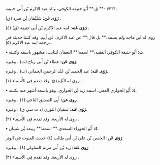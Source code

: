 ٧٣٣١ -** ق:** أَبُو حنيفة الكوفي، والد عبد الاكرم بْن أَبي حنيفة.

**رَوَى عَن:** سُلَيْمان بْن صرد (ق) .

**رَوَى عَنه:** ابنه عبد الاكرم بْن أَبي حنيفة (ق) (٤) .

روى له ابن ماجه ولم يسمه،** بل قال:** عن عبد الاكرم، عَن أَبِيهِ. وقد كتبنا حديثه في ترجمة ابنه عبد الاكرم (٥) .

**• ت:** أَبُو حنيفة الكوفي الفقيه،** اسمه:** النعمان بْنثابت، مشهور باسمه وكنيته.

**رَوَى عَن:** عطاء بْن أَبي رباح (ت) ، وغيره.

**رَوَى عَنه:** عبد الحميد بْن عَبْد الرحمن الحماني (ت) ، وغيره.

روى له التِّرْمِذِيّ. وقد تقدم فِي الأَسماء (١) .

**• ٤:** أَبُو الحواري العمي، اسمه زيد بْن الحواري، وهو باسمه أشهر منه بكنيته.

**روى عن:** أَبِي الصديق الناجي (٤) ، وغيره.

**رَوَى عَنه:** سفيان الثوري (د ت سي ق) ، وغيره.

روى له الأربعة. وقد تقدم فِي الأَسماء (٢) .

**• ٤:** أَبُو الحوراء السعدي،** اسمه:** ربيعة بْن شيبان.

**رَوَى عَن:** الحسن بْن علي بْن أَبي طالب (٤) حديث القنوت في الوتر.

**رَوَى عَنه:** زيد بْن أَبي مريم السلولي (٤) ، وغيره.

روى له الأربعة. وقد تقدم فِي الأَسماء (٣) .